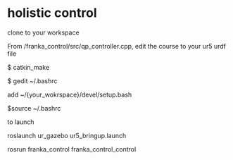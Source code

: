 # holistic control

clone to your workspace

From /franka_control/src/qp_controller.cpp, edit the course to your ur5 urdf file

$ catkin_make

$ gedit ~/.bashrc

add ~/{your_wokrspace}/devel/setup.bash

$source ~/.bashrc

to launch

roslaunch ur_gazebo ur5_bringup.launch

rosrun franka_control franka_control_control
